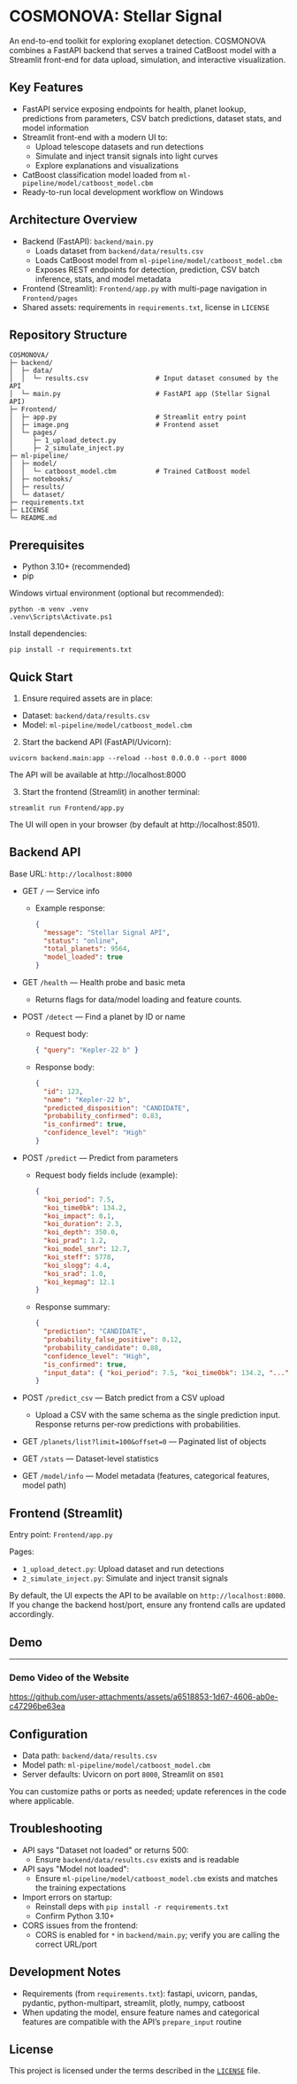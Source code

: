 COSMONOVA: Stellar Signal
=================================

An end-to-end toolkit for exploring exoplanet detection. COSMONOVA combines a FastAPI backend that serves a trained CatBoost model with a Streamlit front-end for data upload, simulation, and interactive visualization.


Key Features
------------
- FastAPI service exposing endpoints for health, planet lookup, predictions from parameters, CSV batch predictions, dataset stats, and model information
- Streamlit front-end with a modern UI to:
  - Upload telescope datasets and run detections
  - Simulate and inject transit signals into light curves
  - Explore explanations and visualizations
- CatBoost classification model loaded from `ml-pipeline/model/catboost_model.cbm`
- Ready-to-run local development workflow on Windows


Architecture Overview
---------------------
- Backend (FastAPI): `backend/main.py`
  - Loads dataset from `backend/data/results.csv`
  - Loads CatBoost model from `ml-pipeline/model/catboost_model.cbm`
  - Exposes REST endpoints for detection, prediction, CSV batch inference, stats, and model metadata
- Frontend (Streamlit): `Frontend/app.py` with multi-page navigation in `Frontend/pages`
- Shared assets: requirements in `requirements.txt`, license in `LICENSE`


Repository Structure
--------------------
```
COSMONOVA/
├─ backend/
│  ├─ data/
│  │  └─ results.csv                 # Input dataset consumed by the API
│  └─ main.py                        # FastAPI app (Stellar Signal API)
├─ Frontend/
│  ├─ app.py                         # Streamlit entry point
│  ├─ image.png                      # Frontend asset
│  └─ pages/
│     ├─ 1_upload_detect.py
│     ├─ 2_simulate_inject.py
├─ ml-pipeline/
│  ├─ model/
│  │  └─ catboost_model.cbm          # Trained CatBoost model
│  ├─ notebooks/
│  ├─ results/
│  └─ dataset/
├─ requirements.txt
├─ LICENSE
└─ README.md
```


Prerequisites
-------------
- Python 3.10+ (recommended)
- pip

Windows virtual environment (optional but recommended):
```
python -m venv .venv
.venv\Scripts\Activate.ps1
```

Install dependencies:
```
pip install -r requirements.txt
```


Quick Start
-----------
1) Ensure required assets are in place:
- Dataset: `backend/data/results.csv`
- Model: `ml-pipeline/model/catboost_model.cbm`

2) Start the backend API (FastAPI/Uvicorn):
```
uvicorn backend.main:app --reload --host 0.0.0.0 --port 8000
```
The API will be available at http://localhost:8000

3) Start the frontend (Streamlit) in another terminal:
```
streamlit run Frontend/app.py
```
The UI will open in your browser (by default at http://localhost:8501).


Backend API
-----------
Base URL: `http://localhost:8000`

- GET `/` — Service info
  - Example response:
    ```json
    {
      "message": "Stellar Signal API",
      "status": "online",
      "total_planets": 9564,
      "model_loaded": true
    }
    ```

- GET `/health` — Health probe and basic meta
  - Returns flags for data/model loading and feature counts.

- POST `/detect` — Find a planet by ID or name
  - Request body:
    ```json
    { "query": "Kepler-22 b" }
    ```
  - Response body:
    ```json
    {
      "id": 123,
      "name": "Kepler-22 b",
      "predicted_disposition": "CANDIDATE",
      "probability_confirmed": 0.83,
      "is_confirmed": true,
      "confidence_level": "High"
    }
    ```

- POST `/predict` — Predict from parameters
  - Request body fields include (example):
    ```json
    {
      "koi_period": 7.5,
      "koi_time0bk": 134.2,
      "koi_impact": 0.1,
      "koi_duration": 2.3,
      "koi_depth": 350.0,
      "koi_prad": 1.2,
      "koi_model_snr": 12.7,
      "koi_steff": 5778,
      "koi_slogg": 4.4,
      "koi_srad": 1.0,
      "koi_kepmag": 12.1
    }
    ```
  - Response summary:
    ```json
    {
      "prediction": "CANDIDATE",
      "probability_false_positive": 0.12,
      "probability_candidate": 0.88,
      "confidence_level": "High",
      "is_confirmed": true,
      "input_data": { "koi_period": 7.5, "koi_time0bk": 134.2, "...": "..." }
    }
    ```

- POST `/predict_csv` — Batch predict from a CSV upload
  - Upload a CSV with the same schema as the single prediction input. Response returns per-row predictions with probabilities.

- GET `/planets/list?limit=100&offset=0` — Paginated list of objects

- GET `/stats` — Dataset-level statistics

- GET `/model/info` — Model metadata (features, categorical features, model path)


Frontend (Streamlit)
--------------------
Entry point: `Frontend/app.py`

Pages:
- `1_upload_detect.py`: Upload dataset and run detections
- `2_simulate_inject.py`: Simulate and inject transit signals

By default, the UI expects the API to be available on `http://localhost:8000`. If you change the backend host/port, ensure any frontend calls are updated accordingly.

## Demo
---

### Demo Video of the Website

https://github.com/user-attachments/assets/a6518853-1d67-4606-ab0e-c47296be63ea


Configuration
-------------
- Data path: `backend/data/results.csv`
- Model path: `ml-pipeline/model/catboost_model.cbm`
- Server defaults: Uvicorn on port `8000`, Streamlit on `8501`

You can customize paths or ports as needed; update references in the code where applicable.


Troubleshooting
---------------
- API says "Dataset not loaded" or returns 500:
  - Ensure `backend/data/results.csv` exists and is readable
- API says "Model not loaded":
  - Ensure `ml-pipeline/model/catboost_model.cbm` exists and matches the training expectations
- Import errors on startup:
  - Reinstall deps with `pip install -r requirements.txt`
  - Confirm Python 3.10+
- CORS issues from the frontend:
  - CORS is enabled for `*` in `backend/main.py`; verify you are calling the correct URL/port


Development Notes
-----------------
- Requirements (from `requirements.txt`): fastapi, uvicorn, pandas, pydantic, python-multipart, streamlit, plotly, numpy, catboost
- When updating the model, ensure feature names and categorical features are compatible with the API’s `prepare_input` routine


License
-------
This project is licensed under the terms described in the [`LICENSE`](./LICENSE) file.
